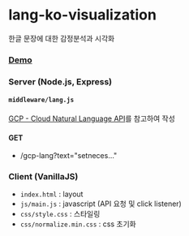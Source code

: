 # lang-ko-visualization
한글 문장에 대한 감정분석과 시각화

### [Demo](https://gcp-nlp.herokuapp.com/)

### Server (Node.js, Express)

#### `middleware/lang.js`
[GCP - Cloud Natural Language API](https://cloud.google.com/natural-language/docs/quickstart-client-libraries?hl=ko)를 참고하여 작성

#### GET
- /gcp-lang?text="setneces..."


### Client (VanillaJS)
- `index.html` : layout
- `js/main.js` : javascript (API 요청 및 click listener)
- `css/style.css` : 스타일링
- `css/normalize.min.css` : css 초기화
